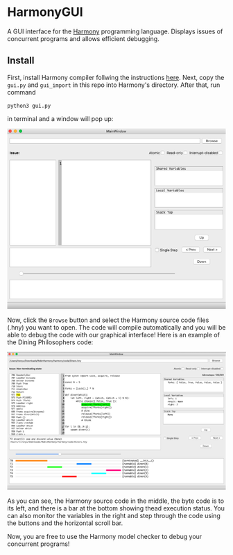 # HarmonyGUI
A GUI interface for the [Harmony](https://harmony.cs.cornell.edu/) programming language. Displays issues of concurrent programs and allows efficient debugging.
## Install
First, install Harmony compiler follwing the instructions [here](https://harmony.cs.cornell.edu/docs/textbook/install/). 
Next, copy the `gui.py` and `gui_import` in this repo into Harmony's directory.
After that, run command

    python3 gui.py

in terminal and a window will pop up:

![default](mdImages/default.png)

Now, click the `Browse` button and select the Harmony source code files (.hny) you want to open. The code will compile automatically and you will be able to debug the code with our graphical interface! Here is an example of the Dining Philosophers code: 

![diners](mdImages/diners.png)

As you can see, the Harmony source code in the middle, the byte code is to its left, and there is a bar at the bottom showing thead execution status. You can also monitor the variables in the right and step through the code using the buttons and the horizontal scroll bar. 

Now, you are free to use the Harmony model checker to debug your concurrent programs!